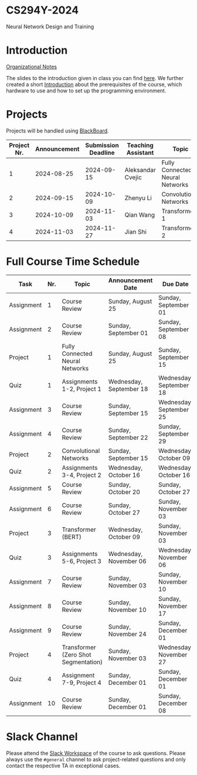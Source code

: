 # CS294Y-2024
Neural Network Design and Training

# Introduction
[Organizational Notes](https://docs.google.com/document/d/1l-Te6-_qTPBZPMusdre2hhs5qRPaghqMHR11KxlTz68/edit?usp=sharing)

The slides to the introduction given in class you can find [here](https://docs.google.com/presentation/d/1Pse-7zUpR4XNJ860XTRqMTcTctCY5i6kz6VEYR_ZxEY/edit?usp=sharing). We further created a short [Introduction](introduction.md) about the prerequisites of the course, which hardware to use and how to set up the programming environment.

# Projects
Projects will be handled using [BlackBoard](https://blackboard.kaust.edu.sa/).

| Project Nr. | Announcement  | Submission Deadline | Teaching Assistant | Topic                                             | Project Instructions |
| ----------- | ------------- | ------------------- | ------------------ | ------------------------------------------------- | -------------------- |
| 1           | 2024-08-25    | 2024-09-15          | Aleksandar Cvejic  | Fully Connected Neural Networks                   | [Download](CS294Y_Project_1.ipynb) |
| 2           | 2024-09-15    | 2024-10-09          | Zhenyu Li          | Convolutional Networks                            | [Download](CS294Y_Project_2_Convolutional_Networks.zip) |
| 3           | 2024-10-09    | 2024-11-03          | Qian Wang          | Transformer 1                                     | |
| 4           | 2024-11-03    | 2024-11-27          | Jian Shi           | Transformer 2                                     | |                     

# Full Course Time Schedule

| Task       | Nr. | Topic                                | Announcement Date       | Due Date                | #Days              |
| ---------- | --- | ------------------------------------ | ----------------------- | ----------------------- | ------------------ |
| Assignment | 1   | Course Review                        | Sunday, August 25       | Sunday, September 01    | 7                  |
| Assignment | 2   | Course Review                        | Sunday, September 01    | Sunday, September 08    | 7                  |
| Project    | 1   | Fully Connected Neural Networks      | Sunday, August 25       | Sunday, September 15    | 21                 |
| Quiz       | 1   | Assignments 1-2, Project 1           | Wednesday, September 18 | Wednesday, September 18 | 0                  |
| Assignment | 3   | Course Review                        | Sunday, September 15    | Wednesday, September 25 | 7                  |
| Assignment | 4   | Course Review                        | Sunday, September 22    | Sunday, September 29    | 7                  |
| Project    | 2   | Convolutional Networks               | Sunday, September 15    | Wednesday, October 09   | 24                 |
| Quiz       | 2   | Assignments 3-4, Project 2           | Wednesday, October 16   | Wednesday, October 16   | 0                  |
| Assignment | 5   | Course Review                        | Sunday, October 20      | Sunday, October 27      | 7                  |
| Assignment | 6   | Course Review                        | Sunday, October 27      | Sunday, November 03     | 7                  |
| Project    | 3   | Transformer (BERT)                   | Wednesday, October 09   | Sunday, November 03     | 25                 |
| Quiz       | 3   | Assignments 5-6, Project 3           | Wednesday, November 06  | Wednesday, November 06  | 0                  |
| Assignment | 7   | Course Review                        | Sunday, November 03     | Sunday, November 10     | 7                  |
| Assignment | 8   | Course Review                        | Sunday, November 10     | Sunday, November 17     | 7                  |
| Assignment | 9   | Course Review                        | Sunday, November 24     | Sunday, December 01     | 7                  |
| Project    | 4   | Transformer (Zero Shot Segmentation) | Sunday, November 03     | Wednesday, November 27  | 24                 |
| Quiz       | 4   | Assignment 7-9, Project 4            | Sunday, December 01     | Sunday, December 01     | 0                  |
| Assignment | 10  | Course Review                        | Sunday, December 01     | Sunday, December 08     | 7                  |


# Slack Channel
Please attend the [Slack Workspace](https://join.slack.com/t/slack-iaw7466/shared_invite/zt-2ovkxnmrn-5VlwSxCC~CL6UupJ7uGbGw) of the course to ask questions. Please always use the `#general` channel to ask project-related questions and only contact the respective TA in exceptional cases.
